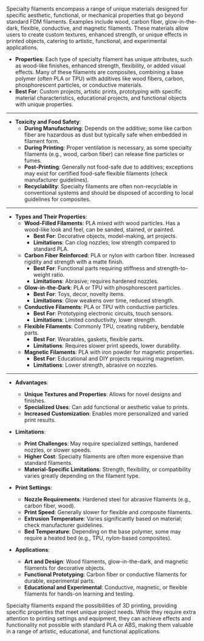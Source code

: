 Specialty filaments encompass a range of unique materials designed for specific aesthetic, functional, or mechanical properties that go beyond standard FDM filaments. Examples include wood, carbon fiber, glow-in-the-dark, flexible, conductive, and magnetic filaments. These materials allow users to create custom textures, enhanced strength, or unique effects in printed objects, catering to artistic, functional, and experimental applications.

- **Properties**: Each type of specialty filament has unique attributes, such as wood-like finishes, enhanced strength, flexibility, or added visual effects. Many of these filaments are composites, combining a base polymer (often PLA or TPU) with additives like wood fibers, carbon, phosphorescent particles, or conductive materials.
- **Best For**: Custom projects, artistic prints, prototyping with specific material characteristics, educational projects, and functional objects with unique properties.

---

- **Toxicity and Food Safety**:
  - **During Manufacturing**: Depends on the additive; some like carbon fiber are hazardous as dust but typically safe when embedded in filament form.
  - **During Printing**: Proper ventilation is necessary, as some specialty filaments (e.g., wood, carbon fiber) can release fine particles or fumes. 
  - **Post-Printing**: Generally not food-safe due to additives; exceptions may exist for certified food-safe flexible filaments (check manufacturer guidelines).
  - **Recyclability**: Specialty filaments are often non-recyclable in conventional systems and should be disposed of according to local guidelines for composites.

---

- **Types and Their Properties**:
  - **Wood-Filled Filaments**: PLA mixed with wood particles. Has a wood-like look and feel, can be sanded, stained, or painted.
    - **Best For**: Decorative objects, model-making, art projects.
    - **Limitations**: Can clog nozzles; low strength compared to standard PLA.
  - **Carbon Fiber Reinforced**: PLA or nylon with carbon fiber. Increased rigidity and strength with a matte finish.
    - **Best For**: Functional parts requiring stiffness and strength-to-weight ratio.
    - **Limitations**: Abrasive; requires hardened nozzles.
  - **Glow-in-the-Dark**: PLA or TPU with phosphorescent particles.
    - **Best For**: Toys, decor, novelty items.
    - **Limitations**: Glow weakens over time, reduced strength.
  - **Conductive Filaments**: PLA or TPU with conductive particles.
    - **Best For**: Prototyping electronic circuits, touch sensors.
    - **Limitations**: Limited conductivity, lower strength.
  - **Flexible Filaments**: Commonly TPU, creating rubbery, bendable parts.
    - **Best For**: Wearables, gaskets, flexible parts.
    - **Limitations**: Requires slower print speeds, lower durability.
  - **Magnetic Filaments**: PLA with iron powder for magnetic properties.
    - **Best For**: Educational and DIY projects requiring magnetism.
    - **Limitations**: Lower strength, abrasive on nozzles.

---

- **Advantages**:
  - **Unique Textures and Properties**: Allows for novel designs and finishes.
  - **Specialized Uses**: Can add functional or aesthetic value to prints.
  - **Increased Customization**: Enables more personalized and varied print results.

- **Limitations**:
  - **Print Challenges**: May require specialized settings, hardened nozzles, or slower speeds.
  - **Higher Cost**: Specialty filaments are often more expensive than standard filaments.
  - **Material-Specific Limitations**: Strength, flexibility, or compatibility varies greatly depending on the filament type.

- **Print Settings**:
  - **Nozzle Requirements**: Hardened steel for abrasive filaments (e.g., carbon fiber, wood).
  - **Print Speed**: Generally slower for flexible and composite filaments.
  - **Extrusion Temperature**: Varies significantly based on material; check manufacturer guidelines.
  - **Bed Temperature**: Depending on the base polymer, some may require a heated bed (e.g., TPU, nylon-based composites).

- **Applications**:
  - **Art and Design**: Wood filaments, glow-in-the-dark, and magnetic filaments for decorative objects.
  - **Functional Prototyping**: Carbon fiber or conductive filaments for durable, experimental parts.
  - **Educational and Experimental**: Conductive, magnetic, or flexible filaments for hands-on learning and testing.

Specialty filaments expand the possibilities of 3D printing, providing specific properties that meet unique project needs. While they require extra attention to printing settings and equipment, they can achieve effects and functionality not possible with standard PLA or ABS, making them valuable in a range of artistic, educational, and functional applications.